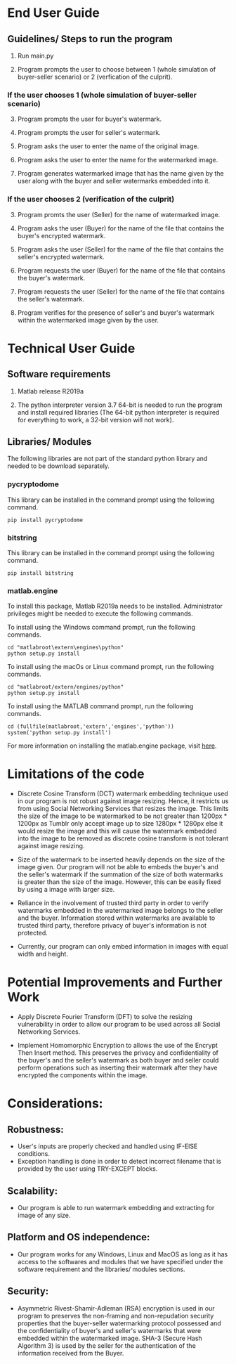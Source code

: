 # End User Guide

## Guidelines/ Steps to run the program
1. Run main.py

2. Program prompts the user to choose between 1 (whole simulation of buyer-seller scenario) or 2 (verfication of the culprit).
   
### If the user chooses 1 (whole simulation of buyer-seller scenario)
3. Program prompts the user for buyer's watermark.

4. Program prompts the user for seller's watermark.

5. Program asks the user to enter the name of the original image.

6. Program asks the user to enter the name for the watermarked image.

7. Program generates watermarked image that has the name given by the user along with the buyer and seller watermarks embedded into it.

### If the user chooses 2 (verification of the culprit)
3. Program promts the user (Seller) for the name of watermarked image.

4. Program asks the user (Buyer) for the name of the file that contains the buyer's encrypted watermark.

5. Program asks the user (Seller) for the name of the file that contains the seller's encrypted watermark.

6. Program requests the user (Buyer) for the name of the file that contains the buyer's watermark.

7. Program requests the user (Seller) for the name of the file that contains the seller's watermark.

8. Program verifies for the presence of seller's and buyer's watermark within the watermarked image given by the user.

# Technical User Guide

## Software requirements
1. Matlab release R2019a

2. The python interpreter version 3.7 64-bit is needed to run the program and install required libraries (The 64-bit python interpreter is required for everything to work, a 32-bit version will not work). 

## Libraries/ Modules
The following libraries are not part of the standard python library and needed to be download separately.

### pycryptodome
This library can be installed in the command prompt using the following command.

```
pip install pycryptodome
```

### bitstring
This library can be installed in the command prompt using the following command.

```
pip install bitstring
```

### matlab.engine
To install this package, Matlab R2019a needs to be installed. Administrator privileges might be needed to execute the following commands. 

To install using the Windows command prompt, run the following commands.

```
cd "matlabroot\extern\engines\python"
python setup.py install
```

To install using the macOs or Linux command prompt, run the following commands.

```
cd "matlabroot/extern/engines/python"
python setup.py install
```

To install using the MATLAB command prompt, run the following commands.
```
cd (fullfile(matlabroot,'extern','engines','python'))
system('python setup.py install')
```

For more information on installing the matlab.engine package, visit [here](https://au.mathworks.com/help/matlab/matlab_external/install-the-matlab-engine-for-python.html).

# Limitations of the code
- Discrete Cosine Transform (DCT) watermark embedding technique used in our program is not robust against image resizing. Hence, it restricts us from using Social Networking Services that resizes the image. This limits the size of the image to be watermarked to be not greater than 1200px * 1200px as Tumblr only accept image up to size 1280px * 1280px else it would resize the image and this will cause the watermark embedded into the image to be removed as discrete cosine transform is not tolerant against image resizing.

- Size of the watermark to be inserted heavily depends on the size of the image given. Our program will not be able to embeds the buyer's and the seller's watermark if the summation of the size of both watermarks is greater than the size of the image. However, this can be easily fixed by using a image with larger size.

- Reliance in the involvement of trusted third party in order to verify watermarks embedded in the watermarked image belongs to the seller and the buyer. Information stored within watermarks are available to trusted third party, therefore privacy of buyer's information is not protected.

- Currently, our program can only embed information in images with equal width and height.

# Potential Improvements and Further Work
- Apply Discrete Fourier Transform (DFT) to solve the resizing vulnerability in order to allow our program to be used across all Social Networking Services.

- Implement Homomorphic Encryption to allows the use of the Encrypt Then Insert method. This preserves the privacy and confidentiality of the buyer's and the seller's watermark as both buyer and seller could perform operations such as inserting their watermark after they have encrypted the components within the image.

# Considerations:
## Robustness:
- User's inputs are properly checked and handled using IF-ElSE conditions.
- Exception handling is done in order to detect incorrect filename that is provided by the user using TRY-EXCEPT blocks.
## Scalability:
- Our program is able to run watermark embedding and extracting for image of any size.
## Platform and OS independence:
- Our program works for any Windows, Linux and MacOS as long as it has access to the softwares and modules that we have specified under the software requirement and the libraries/ modules sections.
## Security:
- Asymmetric Rivest-Shamir-Adleman (RSA) encryption is used in our program to preserves the non-framing and non-repudation security properties that the buyer-seller watermarking protocol possessed and the confidentiality of buyer's and seller's watermarks that were embedded within the watermarked image. SHA-3 (Secure Hash Algorithm 3) is used by the seller for the authentication of the information received from the Buyer.
